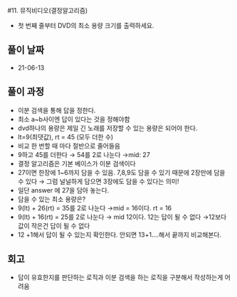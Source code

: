 #11. 뮤직비디오(결정알고리즘)

- 첫 번째 줄부터 DVD의 최소 용량 크기를 출력하세요.

## 풀이 날짜

- 21-06-13

## 풀이 과정

- 이분 검색을 통해 답을 정한다.
- 최소 a~b사이엔 답이 있다는 것을 정해야함
- dvd하나의 용량은 제일 긴 노래를 저장할 수 있는 용량은 되어야 한다.
- lt=9(최댓값), rt = 45 (모두 더한 수)
- 비교 한 번할 때 마다 절반으로 줄어들음
- 9하고 45를 더한다 → 54를 2로 나눈다 →mid: 27
- 결정 알고리즘은 기본 베이스가 이분 검색이다
- 27이면 한장에 1~6까지 담을 수 있음. 7,8,9도 담을 수 있기 때문에 2장만에 담을 수 있다 → 그럼 널널하게 담으면 3장에도 담을 수 있다는 의미!
- 일단 answer 에 27을 담아 놓는다.
- 담을 수 있는 최소 용량은?
- 9(lt) + 26(rt) = 35를 2로 나눈다 →mid = 16이다. rt = 16
- 9(lt) + 16(rt) = 25를 2로 나눈다 → mid 12이다. 12는 답이 될 수 없다 →12보다 값이 작은건 답이 될 수 없다
- 12 +1해서 답이 될 수 있는지 확인한다. 안되면 13+1....해서 끝까지 비교해본다.

## 회고

- 답이 유효한지를 판단하는 로직과 이분 검색을 하는 로직을 구분해서 작성하는게 어려움
